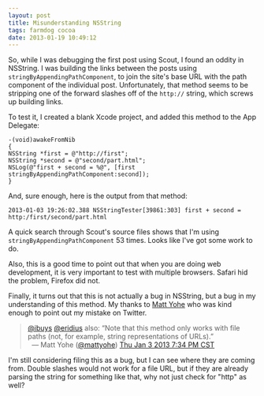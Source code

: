 ```yaml
---
layout: post
title: Misunderstanding NSString
tags: farmdog cocoa
date: 2013-01-19 10:49:12
---
```


So, while I was debugging the first post using Scout, I found an oddity in NSString. I was building the links between the posts using `stringByAppendingPathComponent`, to join the site's base URL with the path component of the individual post.  Unfortunately, that method seems to be stripping one of the forward slashes off of the `http://` string, which screws up building links. 

To test it, I created a blank Xcode project, and added this method to the App Delegate:

	-(void)awakeFromNib
	{
    NSString *first = @"http://first";
    NSString *second = @"second/part.html";
    NSLog(@"first + second = %@", [first stringByAppendingPathComponent:second]);
	}

And, sure enough, here is the output from that method:

	2013-01-03 19:26:02.388 NSStringTester[39861:303] first + second = http:/first/second/part.html

A quick search through Scout's source files shows that I'm using `stringByAppendingPathComponent` 53 times. Looks like I've got some work to do. 

Also, this is a good time to point out that when you are doing web development, it is very important to test with multiple browsers. Safari hid the problem, Firefox did not.

Finally, it turns out that this is not actually a bug in NSString, but a bug in my understanding of this method.  My thanks to [Matt Yohe](https://twitter.com/mattyohe/status/287009148665733120) who was kind enough to point out my mistake on Twitter. 

<div class="bbpBox" id="t287009148665733120">
<blockquote>
<span class="twContent"><a href="http://twitter.com/ibuys">@ibuys</a> <a href="http://twitter.com/eridius">@eridius</a> also: “Note that this method only works with file paths (not, for example, string representations of URLs).”</span><span class="twMeta"><br /><span class="twDecoration">&nbsp;&nbsp;&mdash; </span><span class="twRealName">Matt Yohe</span><span class="twDecoration"> (</span><a href="http://twitter.com/mattyohe"><span class="twScreenName">@mattyohe</span></a><span class="twDecoration">) </span><a href="https://twitter.com/mattyohe/status/287009148665733120"><span class="twTimeStamp">Thu Jan 3 2013 7:34 PM CST</span></a><span class="twDecoration"></span></span>
</blockquote>
</div>

I'm still considering filing this as a bug, but I can see where they are coming from. Double slashes would not work for a file URL, but if they are already parsing the string for something like that, why not just check for "http" as well?

